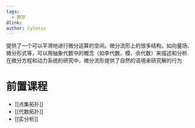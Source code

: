 ```yaml
---
tags:
  - 数学
dlink: 
author: Cyletix
---
```

提供了一个可以平滑地进行微分运算的空间。微分流形上的很多结构，如向量场、微分形式等，可以用抽象代数中的概念（如李代数、模、余代数）来描述和分析. 
在微分方程和动力系统的研究中，微分流形提供了自然的语境来研究解的行为

# 前置课程
- [[点集拓扑]]
- [[代数拓扑]]
- [[实分析]]

